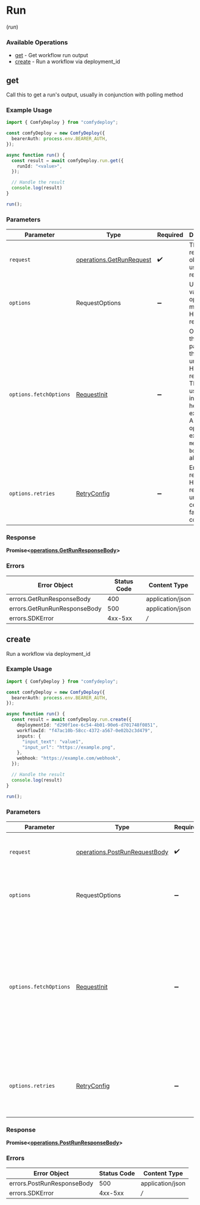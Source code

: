 # Run
(*run*)

### Available Operations

* [get](#get) - Get workflow run output
* [create](#create) - Run a workflow via deployment_id

## get

Call this to get a run's output, usually in conjunction with polling method

### Example Usage

```typescript
import { ComfyDeploy } from "comfydeploy";

const comfyDeploy = new ComfyDeploy({
  bearerAuth: process.env.BEARER_AUTH,
});

async function run() {
  const result = await comfyDeploy.run.get({
    runId: "<value>",
  });

  // Handle the result
  console.log(result)
}

run();
```

### Parameters

| Parameter                                                                                                                                                                      | Type                                                                                                                                                                           | Required                                                                                                                                                                       | Description                                                                                                                                                                    |
| ------------------------------------------------------------------------------------------------------------------------------------------------------------------------------ | ------------------------------------------------------------------------------------------------------------------------------------------------------------------------------ | ------------------------------------------------------------------------------------------------------------------------------------------------------------------------------ | ------------------------------------------------------------------------------------------------------------------------------------------------------------------------------ |
| `request`                                                                                                                                                                      | [operations.GetRunRequest](../../models/operations/getrunrequest.md)                                                                                                           | :heavy_check_mark:                                                                                                                                                             | The request object to use for the request.                                                                                                                                     |
| `options`                                                                                                                                                                      | RequestOptions                                                                                                                                                                 | :heavy_minus_sign:                                                                                                                                                             | Used to set various options for making HTTP requests.                                                                                                                          |
| `options.fetchOptions`                                                                                                                                                         | [RequestInit](https://developer.mozilla.org/en-US/docs/Web/API/Request/Request#options)                                                                                        | :heavy_minus_sign:                                                                                                                                                             | Options that are passed to the underlying HTTP request. This can be used to inject extra headers for examples. All `Request` options, except `method` and `body`, are allowed. |
| `options.retries`                                                                                                                                                              | [RetryConfig](../../lib/utils/retryconfig.md)                                                                                                                                  | :heavy_minus_sign:                                                                                                                                                             | Enables retrying HTTP requests under certain failure conditions.                                                                                                               |


### Response

**Promise\<[operations.GetRunResponseBody](../../models/operations/getrunresponsebody.md)\>**
### Errors

| Error Object                 | Status Code                  | Content Type                 |
| ---------------------------- | ---------------------------- | ---------------------------- |
| errors.GetRunResponseBody    | 400                          | application/json             |
| errors.GetRunRunResponseBody | 500                          | application/json             |
| errors.SDKError              | 4xx-5xx                      | */*                          |

## create

Run a workflow via deployment_id

### Example Usage

```typescript
import { ComfyDeploy } from "comfydeploy";

const comfyDeploy = new ComfyDeploy({
  bearerAuth: process.env.BEARER_AUTH,
});

async function run() {
  const result = await comfyDeploy.run.create({
    deploymentId: "d290f1ee-6c54-4b01-90e6-d701748f0851",
    workflowId: "f47ac10b-58cc-4372-a567-0e02b2c3d479",
    inputs: {
      "input_text": "value1",
      "input_url": "https://example.png",
    },
    webhook: "https://example.com/webhook",
  });

  // Handle the result
  console.log(result)
}

run();
```

### Parameters

| Parameter                                                                                                                                                                      | Type                                                                                                                                                                           | Required                                                                                                                                                                       | Description                                                                                                                                                                    |
| ------------------------------------------------------------------------------------------------------------------------------------------------------------------------------ | ------------------------------------------------------------------------------------------------------------------------------------------------------------------------------ | ------------------------------------------------------------------------------------------------------------------------------------------------------------------------------ | ------------------------------------------------------------------------------------------------------------------------------------------------------------------------------ |
| `request`                                                                                                                                                                      | [operations.PostRunRequestBody](../../models/operations/postrunrequestbody.md)                                                                                                 | :heavy_check_mark:                                                                                                                                                             | The request object to use for the request.                                                                                                                                     |
| `options`                                                                                                                                                                      | RequestOptions                                                                                                                                                                 | :heavy_minus_sign:                                                                                                                                                             | Used to set various options for making HTTP requests.                                                                                                                          |
| `options.fetchOptions`                                                                                                                                                         | [RequestInit](https://developer.mozilla.org/en-US/docs/Web/API/Request/Request#options)                                                                                        | :heavy_minus_sign:                                                                                                                                                             | Options that are passed to the underlying HTTP request. This can be used to inject extra headers for examples. All `Request` options, except `method` and `body`, are allowed. |
| `options.retries`                                                                                                                                                              | [RetryConfig](../../lib/utils/retryconfig.md)                                                                                                                                  | :heavy_minus_sign:                                                                                                                                                             | Enables retrying HTTP requests under certain failure conditions.                                                                                                               |


### Response

**Promise\<[operations.PostRunResponseBody](../../models/operations/postrunresponsebody.md)\>**
### Errors

| Error Object               | Status Code                | Content Type               |
| -------------------------- | -------------------------- | -------------------------- |
| errors.PostRunResponseBody | 500                        | application/json           |
| errors.SDKError            | 4xx-5xx                    | */*                        |
